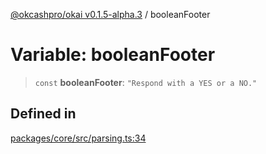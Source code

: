 [@okcashpro/okai v0.1.5-alpha.3](../index.md) / booleanFooter

# Variable: booleanFooter

> `const` **booleanFooter**: `"Respond with a YES or a NO."`

## Defined in

[packages/core/src/parsing.ts:34](https://github.com/monilpat/eliza/blob/main/packages/core/src/parsing.ts#L34)

